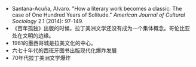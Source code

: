 - Santana-Acuña, Alvaro. "How a literary work becomes a classic: The case of One Hundred Years of Solitude." _American Journal of Cultural Sociology_ 2.1 (2014): 97-149.
- 《百年孤独》出版的时候，拉丁美洲文学还没有成为一个集体概念。哥伦比亚处在文明的边缘。
- 1961的墨西哥城是拉美文化的中心。
- 六七十年代的西班牙图书出版现代化爆炸发展
- 70年代拉丁美洲文学爆炸